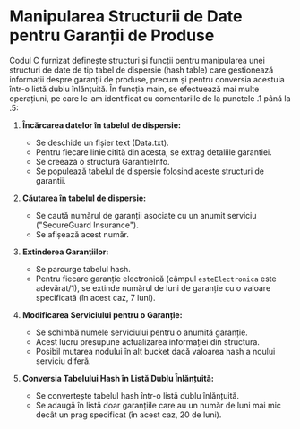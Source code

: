 # Manipularea Structurii de Date pentru Garanții de Produse

Codul C furnizat definește structuri și funcții pentru manipularea unei structuri de date de tip tabel de dispersie (hash table) care gestionează informații despre garanții de produse, precum și pentru conversia acestuia într-o listă dublu înlănțuită. În funcția main, se efectuează mai multe operațiuni, pe care le-am identificat cu comentariile de la punctele .1 până la .5:

1. **Încărcarea datelor în tabelul de dispersie:**
   - Se deschide un fișier text (Data.txt).
   - Pentru fiecare linie citită din acesta, se extrag detaliile garantiei.
   - Se creează o structură GarantieInfo.
   - Se populează tabelul de dispersie folosind aceste structuri de garantii.

2. **Căutarea în tabelul de dispersie:**
   - Se caută numărul de garanții asociate cu un anumit serviciu ("SecureGuard Insurance").
   - Se afișează acest număr.

3. **Extinderea Garanțiilor:**
   - Se parcurge tabelul hash.
   - Pentru fiecare garanție electronică (câmpul `esteElectronica` este adevărat/1), se extinde numărul de luni de garanție cu o valoare specificată (în acest caz, 7 luni).

4. **Modificarea Serviciului pentru o Garanție:**
   - Se schimbă numele serviciului pentru o anumită garanție.
   - Acest lucru presupune actualizarea informației din structura.
   - Posibil mutarea nodului în alt bucket dacă valoarea hash a noului serviciu diferă.

5. **Conversia Tabelului Hash în Listă Dublu Înlănțuită:**
   - Se convertește tabelul hash într-o listă dublu înlănțuită.
   - Se adaugă în listă doar garanțiile care au un număr de luni mai mic decât un prag specificat (în acest caz, 20 de luni).

